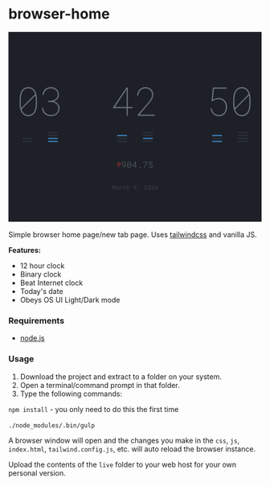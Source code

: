 # browser-home

![home](screenshot.png)

Simple browser home page/new tab page. Uses [tailwindcss](https://github.com/tailwindcss/tailwindcss) and vanilla JS.

**Features:**
* 12 hour clock
* Binary clock
* Beat Internet clock
* Today's date
* Obeys OS UI Light/Dark mode

### Requirements

* [node.js](https://nodejs.org/)

### Usage

1. Download the project and extract to a folder on your system.
2. Open a terminal/command prompt in that folder.
3. Type the following commands:

`npm install` - you only need to do this the first time

`./node_modules/.bin/gulp`

A browser window will open and the changes you make in the `css`, `js`, `index.html`, `tailwind.config.js`, etc. will auto reload the browser instance.

Upload the contents of the `live` folder to your web host for your own personal version.
